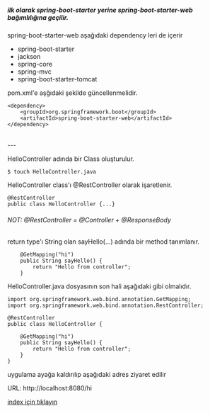 ##### ilk olarak spring-boot-starter yerine spring-boot-starter-web bağımlılığına geçilir.

spring-boot-starter-web aşağıdaki dependency leri de içerir

- spring-boot-starter
- jackson
- spring-core
- spring-mvc
- spring-boot-starter-tomcat

pom.xml'e aşğıdaki şekilde güncellenmelidir.
```
<dependency>
    <groupId>org.springframework.boot</groupId>
    <artifactId>spring-boot-starter-web</artifactId>
</dependency>
```

<br/>
--- 
<br/>

HelloController adında bir Class oluşturulur.
```
$ touch HelloController.java
```

HelloController class'ı @RestController olarak işaretlenir.
```
@RestController
public class HelloController {...}
```

###### NOT: @RestController = @Controller + @ResponseBody

return type'ı String olan sayHello(...) adında bir method tanımlanır.
```
    @GetMapping("hi")
    public String sayHello() {
        return "Hello from controller";
    }
```

HelloController.java dosyasının son hali aşağıdaki gibi olmalıdır.
```
import org.springframework.web.bind.annotation.GetMapping;
import org.springframework.web.bind.annotation.RestController;

@RestController
public class HelloController {

    @GetMapping("hi")
    public String sayHello() {
        return "Hello from controller";
    }
}
```

uygulama ayağa kaldırılıp aşağıdaki adres ziyaret edilir

URL: http://localhost:8080/hi


[index için tıklayın](../README.md)

